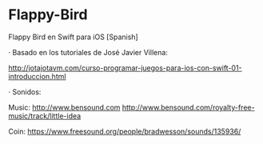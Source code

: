 # Flappy-Bird
Flappy Bird en Swift para iOS [Spanish]

· Basado en los tutoriales de José Javier Villena: 

http://jotajotavm.com/curso-programar-juegos-para-ios-con-swift-01-introduccion.html

· Sonidos:

Music: http://www.bensound.com http://www.bensound.com/royalty-free-music/track/little-idea 

Coin: https://www.freesound.org/people/bradwesson/sounds/135936/